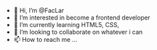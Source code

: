- 👋 Hi, I’m @FacLar
- 👀 I’m interested in become a frontend developer
- 🌱 I’m currently learning HTML5, CSS,
- 💞️ I’m looking to collaborate on whatever i can
- 📫 How to reach me ...

<!---
FacLar/FacLar is a ✨ special ✨ repository because its `README.md` (this file) appears on your GitHub profile.
You can click the Preview link to take a look at your changes.
--->
